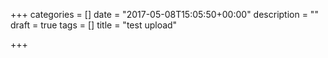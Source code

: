+++
categories = []
date = "2017-05-08T15:05:50+00:00"
description = ""
draft = true
tags = []
title = "test upload"

+++
